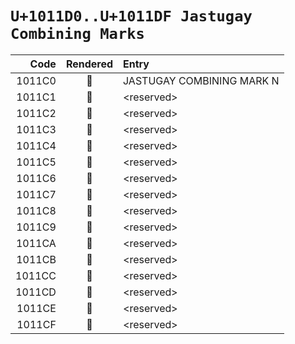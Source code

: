#  `U+1011D0..U+1011DF Jastugay Combining Marks`  #

|  Code  |  Rendered  | Entry |
| -----: | :--------: | :---- |
| 1011C0 | &#x1011C0; | JASTUGAY COMBINING MARK N |
| 1011C1 | &#x1011C1; | &lt;reserved&gt; |
| 1011C2 | &#x1011C2; | &lt;reserved&gt; |
| 1011C3 | &#x1011C3; | &lt;reserved&gt; |
| 1011C4 | &#x1011C4; | &lt;reserved&gt; |
| 1011C5 | &#x1011C5; | &lt;reserved&gt; |
| 1011C6 | &#x1011C6; | &lt;reserved&gt; |
| 1011C7 | &#x1011C7; | &lt;reserved&gt; |
| 1011C8 | &#x1011C8; | &lt;reserved&gt; |
| 1011C9 | &#x1011C9; | &lt;reserved&gt; |
| 1011CA | &#x1011CA; | &lt;reserved&gt; |
| 1011CB | &#x1011CB; | &lt;reserved&gt; |
| 1011CC | &#x1011CC; | &lt;reserved&gt; |
| 1011CD | &#x1011CD; | &lt;reserved&gt; |
| 1011CE | &#x1011CE; | &lt;reserved&gt; |
| 1011CF | &#x1011CF; | &lt;reserved&gt; |
